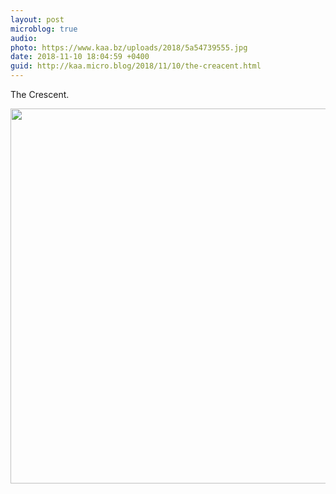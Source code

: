 ```yaml
---
layout: post
microblog: true
audio: 
photo: https://www.kaa.bz/uploads/2018/5a54739555.jpg
date: 2018-11-10 18:04:59 +0400
guid: http://kaa.micro.blog/2018/11/10/the-creacent.html
---
```

The Crescent.

<img src="https://www.kaa.bz/uploads/2018/5a54739555.jpg" width="600" height="600" />
